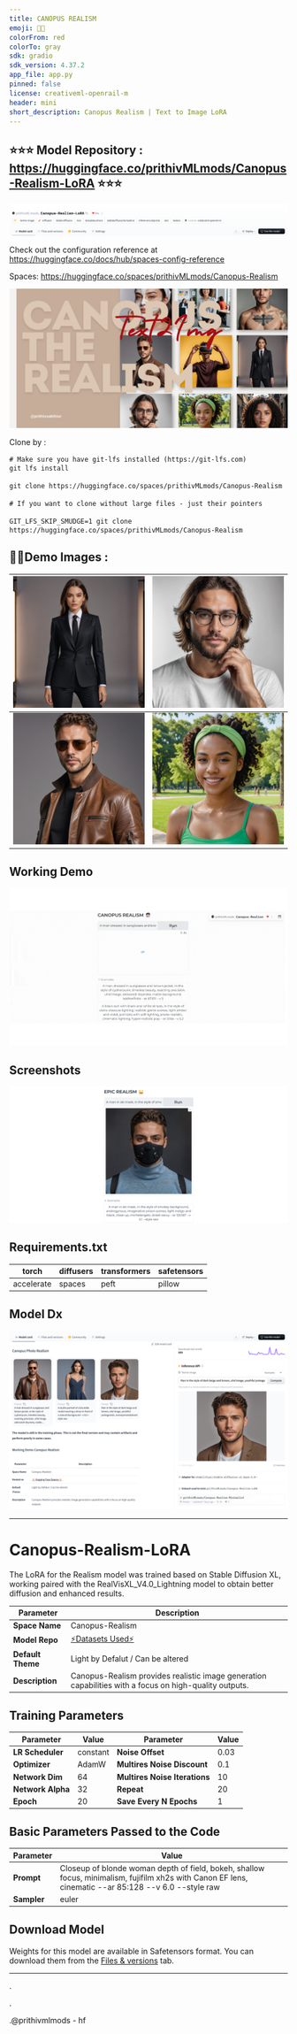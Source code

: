 ```yaml
---
title: CANOPUS REALISM
emoji: 🧒🏻
colorFrom: red
colorTo: gray
sdk: gradio
sdk_version: 4.37.2
app_file: app.py
pinned: false
license: creativeml-openrail-m
header: mini
short_description: Canopus Realism | Text to Image LoRA
---
```



## ⭐⭐⭐  Model Repository : https://huggingface.co/prithivMLmods/Canopus-Realism-LoRA  ⭐⭐⭐

![alt text](files/cc.png)

Check out the configuration reference at https://huggingface.co/docs/hub/spaces-config-reference

Spaces: https://huggingface.co/spaces/prithivMLmods/Canopus-Realism

![alt text](files/cover.png)

Clone by : 

    # Make sure you have git-lfs installed (https://git-lfs.com)
    git lfs install
    
    git clone https://huggingface.co/spaces/prithivMLmods/Canopus-Realism
    
    # If you want to clone without large files - just their pointers
    
    GIT_LFS_SKIP_SMUDGE=1 git clone https://huggingface.co/spaces/prithivMLmods/Canopus-Realism


## 🧒🏻Demo Images : 

| ![Image 1](assets/3.png) | ![Image 2](assets/8.png) |
|-------------------------|-------------------------|
| ![Image 3](assets/9.png) | ![Image 4](assets/11.png) |

## Working Demo

![alt text](files/yu.gif)

## Screenshots

![alt text](assets/crz.png)

## Requirements.txt


| torch     | diffusers | transformers | safetensors |
|-----------|-----------|--------------|-------------|
| accelerate| spaces    | peft         | pillow      |

## Model Dx

![alt text](assets/xddr.png)

---

# Canopus-Realism-LoRA

The LoRA for the Realism model was trained based on Stable Diffusion XL, working paired with the RealVisXL_V4.0_Lightning model to obtain better diffusion and enhanced results.


| Parameter           | Description                                          |
|---------------------|------------------------------------------------------|
| **Space Name**      | Canopus-Realism                                      |
| **Model Repo**       | [⚡Datasets Used⚡](https://huggingface.co/datasets/prithivMLmods/Canopus-Realism-Minimalist) |
| **Default Theme**   |      Light by Defalut / Can be altered                                         |
| **Description**     | Canopus-Realism provides realistic image generation capabilities with a focus on high-quality outputs. |

## Training Parameters

| Parameter                  | Value       | Parameter                    | Value  |
|----------------------------|-------------|------------------------------|--------|
| **LR Scheduler**           | constant    | **Noise Offset**             | 0.03   |
| **Optimizer**              | AdamW       | **Multires Noise Discount**  | 0.1    |
| **Network Dim**            | 64          | **Multires Noise Iterations**| 10     |
| **Network Alpha**          | 32          | **Repeat**                   | 20     |
| **Epoch**                  | 20          | **Save Every N Epochs**      | 1      |

## Basic Parameters Passed to the Code

| Parameter                  | Value                                                                                      |
|----------------------------|--------------------------------------------------------------------------------------------|
| **Prompt**                 | Closeup of blonde woman depth of field, bokeh, shallow focus, minimalism, fujifilm xh2s with Canon EF lens, cinematic --ar 85:128 --v 6.0 --style raw |
| **Sampler**                | euler                                                                                      |

## Download Model

Weights for this model are available in Safetensors format. You can download them from the [Files & versions](https://huggingface.co/prithivMLmods/Canopus-Realism-LoRA/tree/main) tab.

---

.

.

.@prithivmlmods - hf
